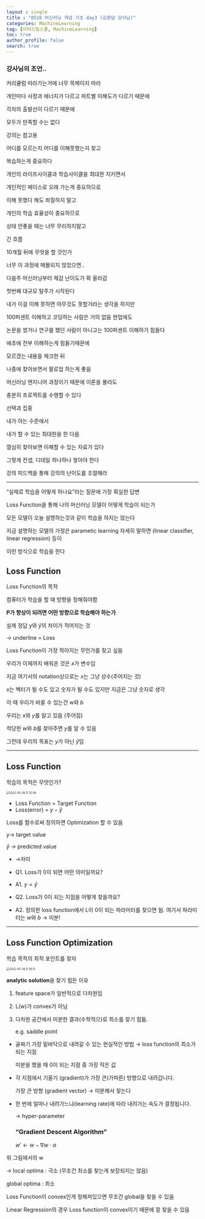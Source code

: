 ```yaml
---
layout : single
title : "0516 머신러닝 개념 기초 day3 (김용담 강사님)"
categories: MachineLearning
tag: [이어드림스쿨, MachineLearning]
toc: true
author_profile: false
search: true
---
```




### 강사님의 조언..

커리큘럼 따라가는거에 너무 목메이지 마라

 개인마다 사정과 에너지가 다르고 파트별 이해도가 다르기 때문에

각자의 출발선이 다르기 때문에

모두가 만족할 수는 없다

강의는 참고용

어디를 모르는지 어디를 이해못했는지 찾고

복습하는게 중요하다

개인의 라이프사이클과 학습사이클을 최대한 지키면서

개인적인 페이스로 오래 가는게 중요하므로

이해 못했다 해도 좌절하지 말고

개인의 학습 효율성이 중요하므로

상태 안좋을 때는 너무 무리하지말고

긴 흐름

10개월 뒤에 무엇을 할 것인가

너무 이 과정에 매몰되지 않았으면..

다음주 머신러닝부터 체감 난이도가 확 올라감

첫번째 대규모 탈주가 시작된다

내가 이걸 이해 못하면 아무것도 못할거라는 생각을 하지만

100퍼센트 이해하고 코딩하는 사람은 거의 없음 현업에도

논문을 썼거나 연구를 했던 사람이 아니고는 100퍼센트 이해하기 힘들다

애초에 전부 이해하는게 힘들기때문에

모르겠는 내용을 체크한 뒤 

나중에 찾아보면서 팔로업 하는게 좋음

머신러닝 엔지니어 과정이기 때문에 이론을 몰라도 

충분히 프로젝트를 수행할 수 있다

선택과 집중

내가 아는 수준에서

내가 할 수 있는 최대한을 한 다음

열심히 찾아보면 이해할 수 있는 자료가 있다

그렇게 컨셉, 디테일 하나하나 쌓아야 한다

강의 피드백을 통해 강의의 난이도를 조절해라

---

“실제로 학습을 어떻게 하나요”라는 질문에 가장 확실한 답변

Loss Function을 통해 나의 머신러닝 모델이 어떻게 학습이 되는가

모든 모델이 오늘 설명하는것과 같이 학습을 하지는 않는다

지금 설명하는 모델의 가정은 parametic learning 자세히 말하면 (linear classifier, linear regression) 등이

이런 방식으로 학습을 한다

## Loss Function

Loss Function의 목적

컴퓨터가 학습을 할 때 방향을 정해줘야함

**P가 향상이 되려면 어떤 방향으로 학습해야 하는가**

실제 정답 $y$와 $\hat y$의 차이가 적어지는 것

→ underline = Loss

Loss Function이 가장 작아지는 무언가를 찾고 싶음

우리가 이제까지 배워온 것은 $x$가 변수임

지금 여기서의 notation상으로는 $x$는 그냥 상수(주어지는 것)

$x$는 벡터가 될 수도 있고 숫자가 될 수도 있지만 지금은 그냥 숫자로 생각

이 때 우리가 바꿀 수 있는건 $w$와 $b$

우리는 $x$와 $y$를 알고 있음 (주어짐)

적당한 $w$와 $b$를 찾아주면 $y$를 알 수 있음 

그런데 우리의 목표는 $y$가 아닌 $\hat y$임

---

## Loss Function

학습의 목적은 무엇인가?

<img src="../../images/2022-06-01-0516머신러닝개념기초day3-김용담강사님420b6f570b8b4048b02f515bed525ecd/2022-05-28_11.32.06.png" alt="2022-05-28_11.32.06" style="zoom:50%;" />

- Loss Function = Target Function
- Loss(error) = $y- \hat y$

Loss를 함수로써 정의하면 Optimization 할 수 있음

$y$→ target value

$\hat y$ → predicted value

- →차이

- Q1. Loss가 0이 되면 어떤 의미일까요?
- A1.  $y = \hat y$

- Q2. Loss가 0이 되는 지점을 어떻게 찾을까요?
- A2. 정의한 loss function에서  L이 0이 되는 파라미터를 찾으면 됨. 여기서 파라미터는 $w$와 $b$ → 미분!

---

## Loss Function Optimization

학습 목적의 최적 포인트를 찾자

<img src="../../images/2022-06-01-0516머신러닝개념기초day3-김용담강사님420b6f570b8b4048b02f515bed525ecd/2022-05-28_11.38.12.png" alt="2022-05-28_11.38.12" style="zoom:50%;" />

**analytic solution**을 찾기 힘든 이유

1. feature space가 일반적으로 다차원임
2. L(w)가 convex가 아님
3. 다차원 공간에서 미분한 결과(수학적으)로 최소를 찾기 힘듦.
   
    e.g. saddle point
    

- 골짜기 가장 밑바닥으로 내려갈 수 있는 현실적인 방법 → loss function의 최소가 되는 지점
  
    미분을 했을 때 0이 되는 지점 중 가장 작은 값
    
- 각 지점에서 기울기 (gradient)가 가장 큰(가파른) 방향으로 내려갑니다.
  
    가장 큰 방향 (gradient vector) → 미분해서 찾는다
    
- 한 번에 얼마나 내려가느냐(learning rate)에 따라 내려가는 속도가 결정됩니다.
  
    → hyper-parameter
    
    ### “Gradient Descent Algorithm”
    
    $w\prime \leftarrow w - \nabla w \cdot \alpha$
    

위 그림에서의 w

→ local optima : 극소 (무조건 최소를 찾는게 보장되지는 않음)

global optima : 최소

Loss Function이 convex인게 정해져있으면 무조건 global을 찾을 수 있음

Linear Regression의 경우 Loss function이 convex이기 때문에 잘 찾을 수 있음